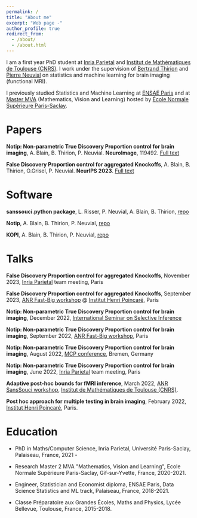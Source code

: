 ```yaml
---
permalink: /
title: "About me"
excerpt: "Web page -"
author_profile: true
redirect_from: 
  - /about/
  - /about.html
---
```


I am a first year PhD student at [Inria Parietal](https://team.inria.fr/parietal/) and [Institut de Mathématiques de Toulouse (CNRS)](https://www.math.univ-toulouse.fr/?lang=en). I work under the supervision of [Bertrand Thirion](https://pages.saclay.inria.fr/bertrand.thirion/) and [Pierre Neuvial](https://www.math.univ-toulouse.fr/~pneuvial/) on statistics and machine learning for brain imaging (functional MRI).

I previously studied Statistics and Machine Learning at [ENSAE Paris](https://www.ensae.fr/en) and at [Master MVA](https://www.master-mva.com/) (Mathematics, Vision and Learning) hosted by [École Normale Supérieure Paris-Saclay](https://ens-paris-saclay.fr/en).

# Papers

**Notip: Non-parametric True Discovery Proportion control for brain imaging**, A. Blain, B. Thirion, P. Neuvial. **NeuroImage**, 119492. [Full text](https://doi.org/10.1016/j.neuroimage.2022.119492)

**False Discovery Proportion control for aggregated Knockoffs**, A. Blain, B. Thirion, O.Grisel, P. Neuvial. **NeurIPS 2023**. [Full text](https://arxiv.org/abs/2310.10373)


# Software

**sanssouci.python package**, L. Risser, P. Neuvial, A. Blain, B. Thirion, [repo](https://github.com/pneuvial/sanssouci.python)

**Notip**, A. Blain, B. Thirion, P. Neuvial, [repo](https://github.com/alexblnn/Notip)

**KOPI**, A. Blain, B. Thirion, P. Neuvial, [repo](https://github.com/alexblnn/KOPI)

# Talks

**False Discovery Proportion control for aggregated Knockoffs**, November 2023, [Inria Parietal](https://team.inria.fr/parietal/) team meeting, Paris

**False Discovery Proportion control for aggregated Knockoffs**, September 2023, [ANR Fast-Big workshop](https://anr.fr/Project-ANR-17-CE23-0011) @ [Institut Henri Poincaré](http://www.ihp.fr/en), Paris

**Notip: Non-parametric True Discovery Proportion control for brain imaging**, December 2022, [International Seminar on Selective Inference](https://www.selectiveinferenceseminar.com/)

**Notip: Non-parametric True Discovery Proportion control for brain imaging**, September 2022, [ANR Fast-Big workshop](https://anr.fr/Project-ANR-17-CE23-0011), Paris

**Notip: Non-parametric True Discovery Proportion control for brain imaging**, August 2022, [MCP conference](https://www.mcp-conference.org/), Bremen, Germany

**Notip: Non-parametric True Discovery Proportion control for brain imaging**, June 2022, [Inria Parietal](https://team.inria.fr/parietal/) team meeting, Paris

**Adaptive post-hoc bounds for fMRI inference**, March 2022, [ANR SansSouci workshop](https://anr.fr/Projet-ANR-16-CE40-0019), [Institut de Mathématiques de Toulouse (CNRS)](https://www.math.univ-toulouse.fr/?lang=en).

**Post hoc approach for multiple testing in brain imaging**, February 2022, [Institut Henri Poincaré](http://www.ihp.fr/en), Paris.

# Education

* PhD in Maths/Computer Science, Inria Parietal, Université Paris-Saclay, Palaiseau, France, 2021 -

* Research Master 2 MVA "Mathematics, Vision and Learning", Ecole Normale Supérieure Paris-Saclay, Gif-sur-Yvette, France, 2020-2021.

* Engineer, Statistician and Economist diploma, ENSAE Paris, Data Science Statistics and ML track, Palaiseau, France, 2018-2021.

* Classe Préparatoire aux Grandes Écoles, Maths and Physics, Lycée Bellevue, Toulouse, France, 2015-2018.
